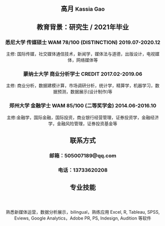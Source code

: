 <!DOCTYPE html>
<html lang="en">


<body>
  <div class="content">
    <header class="content-hd">
      <section class="title clearfix">
        <div class="name">
          <h1>
            高月
            <small>Kassia Gao</small>
          </h1>
        </div>
        <div class="job">
          <h2>教育背景：研究生 / 2021年毕业</h2>
        </div>
      </section>
      
      
  <div class="content">
    <header class="content-hd">
      <section class="title clearfix">
        <div class="name">
          <h3>
           悉尼大学 传媒硕士 WAM 78/100 (DISTINCTION) 2019.07-2020.12 
          </h3>
         <p> 主修: 国际传媒，社交媒体通信技术，新闻学，媒体法与道德，出版设计，电视媒体，网络媒体等</p>
        </div>
        <div class="job">
          <h3>
           蒙纳士大学 商业分析学士 CREDIT 2017.02-2019.06
          </h3>
          <p> 主修: 商业分析，数据建模计算，市场调研分析，统计学，精算学，机器学习，数据预测，数据展示(设计制作)等</p>
        </div>
        <h3>
            郑州大学  金融学士 WAM 85/100 (二等奖学金) 2014.06-2016.10
          </h3>
        <p> 主修:金融学，国际金融，国际投资，商业银行经营管理，证券投资学，金融经济学，金融风险管理，证券投资基金等</p>
      </section>

   
<div class="content">
    <header class="content-hd">
      <section class="title clearfix">
        <div class="name">
          <h2>
          联系方式 
          </h2>
        </div>
        <div class="job">
          <h3>
           邮箱：505007189@qq.com 
          </h3>
        </div>
        <h3>
            电话：13733620208 
          </h3>
         <h2>
        专业技能 
          </h2>
        </div>
        <div class="job">
          <p> 
          熟悉新媒体运营，数据分析展示，bilingual，熟练应用 Excel, R, Tableau, SPSS, Eviews, Google Analytics，Adobe PR, PS, Indesign, Audition 等软件 
          </p>
      </section>
        
     
         
       
      

    

        
